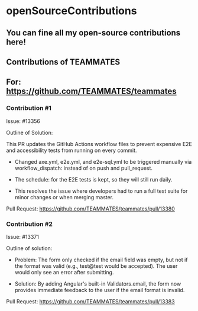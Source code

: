 # openSourceContributions

## You can fine all my open-source contributions here!

## Contributions of TEAMMATES

## For: https://github.com/TEAMMATES/teammates

### Contribution #1

Issue: #13356

Outline of Solution:

This PR updates the GitHub Actions workflow files to prevent expensive E2E and accessibility tests from running on every commit.

- Changed axe.yml, e2e.yml, and e2e-sql.yml to be triggered manually via workflow_dispatch: instead of on push and pull_request.

- The schedule: for the E2E tests is kept, so they will still run daily.

- This resolves the issue where developers had to run a full test suite for minor changes or when merging master.

Pull Request: https://github.com/TEAMMATES/teammates/pull/13380

### Contribution #2

Issue: #13371

Outline of solution:

- Problem: The form only checked if the email field was empty, but not if the format was valid (e.g., test@test would be accepted). The user would only see an error after submitting.

- Solution: By adding Angular's built-in Validators.email, the form now provides immediate feedback to the user if the email format is invalid.

Pull Request: https://github.com/TEAMMATES/teammates/pull/13383
